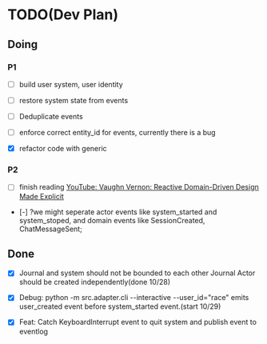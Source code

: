 # TODO(Dev Plan)

## Doing

### P1

- [ ] build user system, user identity

- [ ] restore system state from events

- [ ] Deduplicate events

- [ ] enforce correct entity_id for events, currently there is a bug

- [x] refactor code with generic

### P2

- [ ] finish reading [YouTube: Vaughn Vernon: Reactive Domain-Driven Design Made Explicit
](https://www.youtube.com/watch?v=TkKhS3ImbQI)
- [-] ?we might seperate actor events like system_started and system_stoped, and domain events like SessionCreated, ChatMessageSent;

## Done

- [x] Journal and system should not be bounded to each other
Journal Actor should be created independently(done 10/28)

- [x] Debug: python -m src.adapter.cli --interactive --user_id="race" emits user_created event before system_started event.(start 10/29)

- [x] Feat: Catch KeyboardInterrupt event to quit system and publish event to eventlog